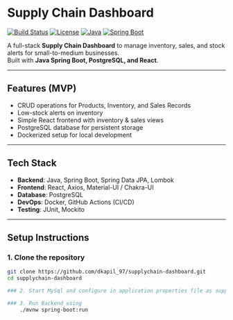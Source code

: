 # Supply Chain Dashboard

[![Build Status](https://img.shields.io/badge/build-passing-brightgreen)]()
[![License](https://img.shields.io/badge/license-MIT-blue)]()
[![Java](https://img.shields.io/badge/java-17-orange)]()
[![Spring Boot](https://img.shields.io/badge/springboot-3.x-green)]()

A full-stack **Supply Chain Dashboard** to manage inventory, sales, and stock alerts for small-to-medium businesses.  
Built with **Java Spring Boot, PostgreSQL, and React**.

---

## Features (MVP)
- CRUD operations for Products, Inventory, and Sales Records
- Low-stock alerts on inventory
- Simple React frontend with inventory & sales views
- PostgreSQL database for persistent storage
- Dockerized setup for local development

---

## Tech Stack
- **Backend**: Java, Spring Boot, Spring Data JPA, Lombok
- **Frontend**: React, Axios, Material-UI / Chakra-UI
- **Database**: PostgreSQL
- **DevOps**: Docker, GitHub Actions (CI/CD)
- **Testing**: JUnit, Mockito

---

## Setup Instructions

### 1. Clone the repository
```bash
git clone https://github.com/dkapil_97/supplychain-dashboard.git
cd supplychain-dashboard

### 2. Start MySql and configure in application properties file as supply_chain

### 3. Run Backend using 
    ./mvnw spring-boot:run

